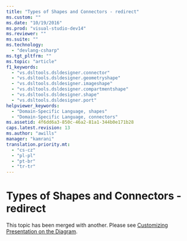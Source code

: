 ```yaml
---
title: "Types of Shapes and Connectors - redirect"
ms.custom: ""
ms.date: "10/19/2016"
ms.prod: "visual-studio-dev14"
ms.reviewer: ""
ms.suite: ""
ms.technology: 
  - "devlang-csharp"
ms.tgt_pltfrm: ""
ms.topic: "article"
f1_keywords: 
  - "vs.dsltools.dsldesigner.connector"
  - "vs.dsltools.dsldesigner.geometryshape"
  - "vs.dsltools.dsldesigner.imageshape"
  - "vs.dsltools.dsldesigner.compartmentshape"
  - "vs.dsltools.dsldesigner.shape"
  - "vs.dsltools.dsldesigner.port"
helpviewer_keywords: 
  - "Domain-Specific Language, shapes"
  - "Domain-Specific Language, connectors"
ms.assetid: 4f6dd6a3-850c-46a2-81a1-344b0e171b28
caps.latest.revision: 13
ms.author: "awills"
manager: "kamrani"
translation.priority.mt: 
  - "cs-cz"
  - "pl-pl"
  - "pt-br"
  - "tr-tr"
---
```

# Types of Shapes and Connectors - redirect
This topic has been merged with another. Please see [Customizing Presentation on the Diagram](../modeling/customizing-presentation-on-the-diagram.md).
